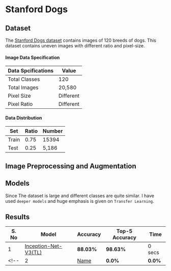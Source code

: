 # Stanford Dogs

## Dataset

The [Stanford Dogs dataset](https://www.kaggle.com/datasets/jessicali9530/stanford-dogs-dataset) contains images of 120 breeds of dogs. This dataset contains uneven images with different ratio and pixel-size.

#### Image Data Specification
| Data Spcifications | Value |
|---|---|
| Total Classes | 120 |
| Total Images | 20,580 |
| Pixel Size | Different |
| Pixel Ratio | Different |

#### Data Distribution
| Set | Ratio | Number |
|---|---|---|
| Train | 0.75 | 15394 |
| Test | 0.25 | 5,186 |


## Image Preprocessing and Augmentation

## Models
Since The dataset is large and different classes are quite similar. I have used `deeper models` and huge emphasis is given on `Transfer Learning`.

<!-- * **Model Name**: This ais a very cool model. -->

## Results
| S. No | Model | Accuracy | Top-5 Accuracy | Time |
|---|---|---|---|---|
| 1 | [Inception-Net-V3(TL)](/Stanford%20Dogs/TL-Inception-net-V3.ipynb) | **88.03%** | **98.63%** | 0 secs |
<!-- | 2 | [Name](#) | **0.0%** | **0.0%** | 0 secs | -->
